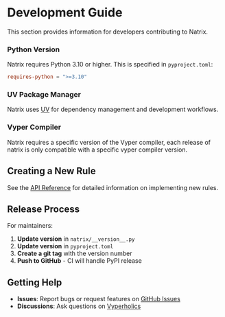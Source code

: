 # Development Guide

This section provides information for developers contributing to Natrix.

### Python Version

Natrix requires Python 3.10 or higher. This is specified in `pyproject.toml`:
```toml
requires-python = ">=3.10"
```

### UV Package Manager

Natrix uses [UV](https://docs.astral.sh/uv/) for dependency management and development workflows.

### Vyper Compiler

Natrix requires a specific version of the Vyper compiler, each release of natrix is only compatible with a specific vyper compiler version.

## Creating a New Rule

See the [API Reference](../api/index.md#creating-rules) for detailed information on implementing new rules.

## Release Process

For maintainers:

1. **Update version** in `natrix/__version__.py`
2. **Update version** in `pyproject.toml`
3. **Create a git tag** with the version number
4. **Push to GitHub** - CI will handle PyPI release

## Getting Help

- **Issues**: Report bugs or request features on [GitHub Issues](https://github.com/albertocentonze/natrix/issues)
- **Discussions**: Ask questions on [Vyperholics](https://t.me/vyperlang)
